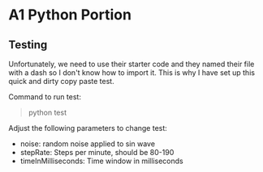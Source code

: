 # A1 Python Portion

## Testing

Unfortunately, we need to use their starter code and they named their file with a dash so I don't know how to import it. This is why I have set up this quick and dirty copy paste test.

Command to run test:

>python test

Adjust the following parameters to change test:

* noise: random noise applied to sin wave
* stepRate: Steps per minute, should be 80-190
* timeInMilliseconds: Time window in milliseconds
